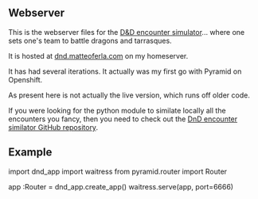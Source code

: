 ## Webserver
This is the webserver files for the [D&D encounter simulator](https://github.com/matteoferla/DnD-battler)... 
where one sets one's team to battle dragons and tarrasques.

It is hosted at [dnd.matteoferla.com](dnd.matteoferla.com) on my homeserver.

It has had several iterations. It actually was my first go with Pyramid on Openshift.

As present here is not actually the live version, which runs off older code.


If you were looking for the python module to similate locally all the encounters you fancy, then you need to check out the [DnD encounter similator  GitHub repository](https://github.com/matteoferla/DnD-battler).

## Example

import dnd_app
import waitress
from pyramid.router import Router

app :Router = dnd_app.create_app()
waitress.serve(app, port=6666)